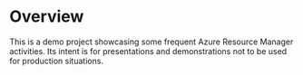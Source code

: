 # Overview

This is a demo project showcasing some frequent Azure Resource Manager activities. Its intent is for presentations and demonstrations not to be used for production situations.

